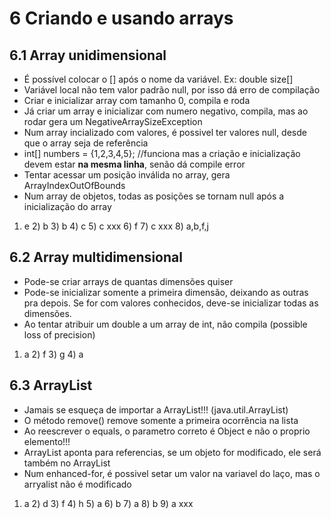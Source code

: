 # 6 Criando e usando arrays

## 6.1 Array unidimensional

- É possível colocar o [] após o nome da variável. Ex: double size[]
- Variável local não tem valor padrão null, por isso dá erro de compilação
- Criar e inicializar array com tamanho 0, compila e roda
- Já criar um array e inicializar com numero negativo, compila, mas ao rodar gera um NegativeArraySizeException
- Num array incializado com valores, é possivel ter valores null, desde que o array seja de referência 
- int[] numbers = {1,2,3,4,5}; //funciona mas a criação e inicialização devem estar **na mesma linha**, senão dá compile error
- Tentar acessar um posição inválida no array, gera ArrayIndexOutOfBounds
- Num array de objetos, todas as posições se tornam null após a inicialização do array

1) e 2) b 3) b 4) c 5) c xxx 6) f 7) c xxx 8) a,b,f,j


## 6.2 Array multidimensional

- Pode-se criar arrays de quantas dimensões quiser
- Pode-se inicializar somente a primeira dimensão, deixando as outras pra depois. Se for com valores conhecidos, deve-se inicializar todas as dimensões.
- Ao tentar atribuir um double a um array de int, não compila (possible loss of precision)

1) a 2) f 3) g 4) a 


## 6.3 ArrayList

- Jamais se esqueça de importar a ArrayList!!! (java.util.ArrayList)
- O método remove() remove somente a primeira ocorrência na lista
- Ao reescrever o equals, o parametro correto é Object e não o proprio elemento!!!
- ArrayList aponta para referencias, se um objeto for modificado, ele será também no ArrayList
- Num enhanced-for, é possivel setar um valor na variavel do laço, mas o arryalist não é modificado

1) a 2) d 3) f 4) h 5) a 6) b 7) a 8) b 9) a xxx